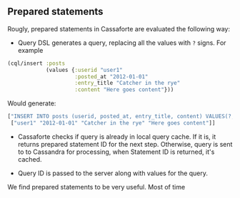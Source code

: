 
## Prepared statements

Rougly, prepared statements in Cassaforte are evaluated the following way:

  * Query DSL generates a query, replacing all the values with `?` signs. For example

```clojure
(cql/insert :posts
            (values {:userid "user1"
                     :posted_at "2012-01-01"
                     :entry_title "Catcher in the rye"
                     :content "Here goes content"}))
```

Would generate:

```clojure
["INSERT INTO posts (userid, posted_at, entry_title, content) VALUES(?, ?, ?, ?);"
 ["user1" "2012-01-01" "Catcher in the rye" "Here goes content"]]
```

  * Cassaforte checks if query is already in local query cache. If it is, it returns
prepared statement ID for the next step. Otherwise, query is sent to to Cassandra for
processing, when Statement ID is returned, it's cached.

  * Query ID is passed to the server along with values for the query.


We find prepared statements to be very useful. Most of time
